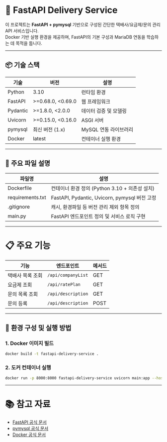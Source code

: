 # 🚀 FastAPI Delivery Service

이 프로젝트는 **FastAPI + pymysql** 기반으로 구성된 간단한 택배사/요금제/문의 관리 API 서비스입니다.  
Docker 기반 실행 환경을 제공하며, FastAPI의 기본 구성과 MariaDB 연동을 학습하는 데 목적을 둡니다.

---

## 📦 기술 스택

| 기술 | 버전 | 설명 |
|---|---|---|
| Python | 3.10 | 런타임 환경 |
| FastAPI | >=0.68.0, <0.69.0 | 웹 프레임워크 |
| Pydantic | >=1.8.0, <2.0.0 | 데이터 검증 및 모델링 |
| Uvicorn |>=0.15.0, <0.16.0 | ASGI 서버 |
| pymysql | 최신 버전 (1.x) | MySQL 연동 라이브러리 |
| Docker | latest | 컨테이너 실행 환경 |

---

## 📂 주요 파일 설명

| 파일명 | 설명 |
|---|---|
| Dockerfile | 컨테이너 환경 정의 (Python 3.10 + 의존성 설치) |
| requirements.txt | FastAPI, Pydantic, Uvicorn, pymysql 버전 고정 |
| .gitignore | 캐시, 환경파일 등 버전 관리 제외 항목 정의 |
| main.py | FastAPI 엔드포인트 정의 및 서비스 로직 구현 |

---

# 📋 주요 기능

| 기능 | 엔드포인트 | 메서드 |
|---|---|---|
| 택배사 목록 조회 | `/api/companyList` | GET |
| 요금제 조회 | `/api/ratePlan` | GET |
| 문의 목록 조회 | `/api/description` | GET |
| 문의 등록 | `/api/description` | POST |

---

## 🔧 환경 구성 및 실행 방법

### 1. Docker 이미지 빌드
```bash
docker build -t fastapi-delivery-service .
```

### 2. 도커 컨테이너 실행
```bash
docker run -p 8000:8000 fastapi-delivery-service uvicorn main:app --host 0.0.0.0 --port 8000
```

---

# 📚 참고 자료
- [FastAPI 공식 문서](https://fastapi.tiangolo.com/)
- [pymysql 공식 문서](https://pymysql.readthedocs.io/en/latest/)
- [Docker 공식 문서](https://docs.docker.com/)



